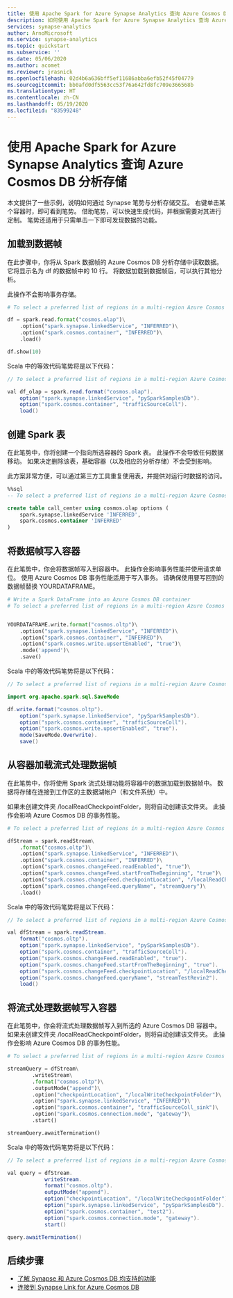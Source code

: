 ```yaml
---
title: 使用 Apache Spark for Azure Synapse Analytics 查询 Azure Cosmos DB 分析存储
description: 如何使用 Apache Spark for Azure Synapse Analytics 查询 Azure Cosmos DB 分析存储
services: synapse-analytics
author: ArnoMicrosoft
ms.service: synapse-analytics
ms.topic: quickstart
ms.subservice: ''
ms.date: 05/06/2020
ms.author: acomet
ms.reviewer: jrasnick
ms.openlocfilehash: 02d4b6a636bff5ef11686abba6efb52f45f04779
ms.sourcegitcommit: bb0afd0df5563cc53f76a642fd8fc709e366568b
ms.translationtype: HT
ms.contentlocale: zh-CN
ms.lasthandoff: 05/19/2020
ms.locfileid: "83599248"
---
```

# <a name="query-azure-cosmos-db-analytical-store-with-apache-spark-for-azure-synapse-analytics"></a>使用 Apache Spark for Azure Synapse Analytics 查询 Azure Cosmos DB 分析存储

本文提供了一些示例，说明如何通过 Synapse 笔势与分析存储交互。 右键单击某个容器时，即可看到笔势。 借助笔势，可以快速生成代码，并根据需要对其进行定制。 笔势还适用于只需单击一下即可发现数据的功能。

## <a name="load-to-dataframe"></a>加载到数据帧

在此步骤中，你将从 Spark 数据帧的 Azure Cosmos DB 分析存储中读取数据。 它将显示名为 df 的数据帧中的 10 行。 将数据加载到数据帧后，可以执行其他分析。

此操作不会影响事务存储。

```python
# To select a preferred list of regions in a multi-region Azure Cosmos DB account, add .option("spark.cosmos.preferredRegions", "<Region1>,<Region2>")

df = spark.read.format("cosmos.olap")\
    .option("spark.synapse.linkedService", "INFERRED")\
    .option("spark.cosmos.container", "INFERRED")\
    .load()

df.show(10)
```

Scala 中的等效代码笔势将是以下代码：
```java
// To select a preferred list of regions in a multi-region Azure Cosmos DB account, add option("spark.cosmos.preferredRegions", "<Region1>,<Region2>")

val df_olap = spark.read.format("cosmos.olap").
    option("spark.synapse.linkedService", "pySparkSamplesDb").
    option("spark.cosmos.container", "trafficSourceColl").
    load()
```

## <a name="create-spark-table"></a>创建 Spark 表

在此笔势中，你将创建一个指向所选容器的 Spark 表。 此操作不会导致任何数据移动。 如果决定删除该表，基础容器（以及相应的分析存储）不会受到影响。 

此方案非常方便，可以通过第三方工具重复使用表，并提供对运行时数据的访问。

```sql
%%sql
-- To select a preferred list of regions in a multi-region Azure Cosmos DB account, add spark.cosmos.preferredRegions '<Region1>,<Region2>' in the config options

create table call_center using cosmos.olap options (
    spark.synapse.linkedService 'INFERRED',
    spark.cosmos.container 'INFERRED'
)
```

## <a name="write-dataframe-to-container"></a>将数据帧写入容器

在此笔势中，你会将数据帧写入到容器中。 此操作会影响事务性能并使用请求单位。 使用 Azure Cosmos DB 事务性能适用于写入事务。 请确保使用要写回到的数据帧替换 YOURDATAFRAME。

```python
# Write a Spark DataFrame into an Azure Cosmos DB container
# To select a preferred list of regions in a multi-region Azure Cosmos DB account, add .option("spark.cosmos.preferredRegions", "<Region1>,<Region2>")


YOURDATAFRAME.write.format("cosmos.oltp")\
    .option("spark.synapse.linkedService", "INFERRED")\
    .option("spark.cosmos.container", "INFERRED")\
    .option("spark.cosmos.write.upsertEnabled", "true")\
    .mode('append')\
    .save()
```

Scala 中的等效代码笔势将是以下代码：
```java
// To select a preferred list of regions in a multi-region Azure Cosmos DB account, add option("spark.cosmos.preferredRegions", "<Region1>,<Region2>")

import org.apache.spark.sql.SaveMode

df.write.format("cosmos.oltp").
    option("spark.synapse.linkedService", "pySparkSamplesDb").
    option("spark.cosmos.container", "trafficSourceColl"). 
    option("spark.cosmos.write.upsertEnabled", "true").
    mode(SaveMode.Overwrite).
    save()
```

## <a name="load-streaming-dataframe-from-container"></a>从容器加载流式处理数据帧
在此笔势中，你将使用 Spark 流式处理功能将容器中的数据加载到数据帧中。 数据将存储在连接到工作区的主数据湖帐户（和文件系统）中。 

如果未创建文件夹 /localReadCheckpointFolder，则将自动创建该文件夹。 此操作会影响 Azure Cosmos DB 的事务性能。

```python
# To select a preferred list of regions in a multi-region Azure Cosmos DB account, add .option("spark.cosmos.preferredRegions", "<Region1>,<Region2>")

dfStream = spark.readStream\
    .format("cosmos.oltp")\
    .option("spark.synapse.linkedService", "INFERRED")\
    .option("spark.cosmos.container", "INFERRED")\
    .option("spark.cosmos.changeFeed.readEnabled", "true")\
    .option("spark.cosmos.changeFeed.startFromTheBeginning", "true")\
    .option("spark.cosmos.changeFeed.checkpointLocation", "/localReadCheckpointFolder")\
    .option("spark.cosmos.changeFeed.queryName", "streamQuery")\
    .load()
```

Scala 中的等效代码笔势将是以下代码：
```java
// To select a preferred list of regions in a multi-region Azure Cosmos DB account, add .option("spark.cosmos.preferredRegions", "<Region1>,<Region2>")

val dfStream = spark.readStream.
    format("cosmos.oltp").
    option("spark.synapse.linkedService", "pySparkSamplesDb").
    option("spark.cosmos.container", "trafficSourceColl").
    option("spark.cosmos.changeFeed.readEnabled", "true").
    option("spark.cosmos.changeFeed.startFromTheBeginning", "true").
    option("spark.cosmos.changeFeed.checkpointLocation", "/localReadCheckpointFolder").
    option("spark.cosmos.changeFeed.queryName", "streamTestRevin2").
    load()
```

## <a name="write-streaming-dataframe-to-container"></a>将流式处理数据帧写入容器
在此笔势中，你会将流式处理数据帧写入到所选的 Azure Cosmos DB 容器中。 如果未创建文件夹 /localReadCheckpointFolder，则将自动创建该文件夹。 此操作会影响 Azure Cosmos DB 的事务性能。

```python
# To select a preferred list of regions in a multi-region Azure Cosmos DB account, add .option("spark.cosmos.preferredRegions", "<Region1>,<Region2>")

streamQuery = dfStream\
        .writeStream\
        .format("cosmos.oltp")\
        .outputMode("append")\
        .option("checkpointLocation", "/localWriteCheckpointFolder")\
        .option("spark.synapse.linkedService", "INFERRED")\
        .option("spark.cosmos.container", "trafficSourceColl_sink")\
        .option("spark.cosmos.connection.mode", "gateway")\
        .start()

streamQuery.awaitTermination()
```

Scala 中的等效代码笔势将是以下代码：
```java
// To select a preferred list of regions in a multi-region Azure Cosmos DB account, add .option("spark.cosmos.preferredRegions", "<Region1>,<Region2>")

val query = dfStream.
            writeStream.
            format("cosmos.oltp").
            outputMode("append").
            option("checkpointLocation", "/localWriteCheckpointFolder").
            option("spark.synapse.linkedService", "pySparkSamplesDb").
            option("spark.cosmos.container", "test2").
            option("spark.cosmos.connection.mode", "gateway").
            start()

query.awaitTermination()
```
## <a name="next-steps"></a>后续步骤

* [了解 Synapse 和 Azure Cosmos DB 均支持的功能](./concept-synapse-link-cosmos-db-support.md)
* [连接到 Synapse Link for Azure Cosmos DB](../quickstart-connect-synapse-link-cosmos-db.md)
